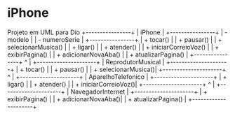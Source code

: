 # iPhone
 Projeto em UML para Dio
+----------------+
|    iPhone      |
+----------------+
| - modelo       |
| - numeroSerie  |
+----------------+
| + tocar()      |
| + pausar()     |
| + selecionarMusica() |
| + ligar()      |
| + atender()    |
| + iniciarCorreioVoz() |
| + exibirPagina() |
| + adicionarNovaAba() |
| + atualizarPagina() |
+----------------+
       ^
       |
+---------------------+
| ReprodutorMusical   |
+---------------------+
| + tocar()           |
| + pausar()          |
| + selecionarMusica()|
+---------------------+
       ^
       |
+---------------------+
| AparelhoTelefonico  |
+---------------------+
| + ligar()           |
| + atender()         |
| + iniciarCorreioVoz()|
+---------------------+
       ^
       |
+---------------------+
| NavegadorInternet   |
+---------------------+
| + exibirPagina()    |
| + adicionarNovaAba()|
| + atualizarPagina() |
+---------------------+


